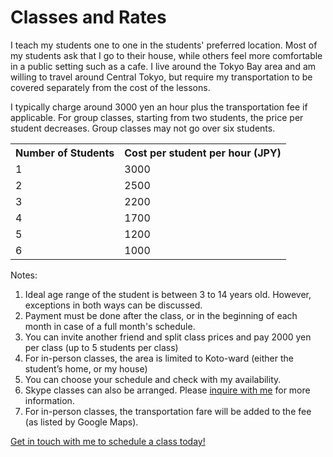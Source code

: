 # Classes and Rates

I teach my students one to one in the students' preferred location.
Most of my students ask that I go to their house, while others feel more comfortable in a public setting such as a cafe. I live around the Tokyo Bay area and am willing to travel around Central Tokyo, but require my transportation to be covered separately from the cost of the lessons.

I typically charge around 3000 yen an hour plus the transportation fee if applicable. For group classes, starting from two students, the price per student decreases. Group classes may not go over six students.

<table>
    <tr>
        <th>Number of Students</th>
        <th>Cost per student per hour (JPY)</th>
    </tr>
    <tr>
        <td>1</td>
        <td>3000</td>
    </tr>
    <tr>
        <td>2</td>
        <td>2500</td>
    </tr>
    <tr>
        <td>3</td>
        <td>2200</td>
    </tr>
    <tr>
        <td>4</td>
        <td>1700</td>
    </tr>
    <tr>
        <td>5</td>
        <td>1200</td>
    </tr>
    <tr>
        <td>6</td>
        <td>1000</td>
    </tr>
</table>

Notes:

1. Ideal age range of the student is between 3 to 14 years old. However, exceptions in both ways can be discussed.
2. Payment must be done after the class, or in the beginning of each month in case of a full month's schedule.
3. You can invite another friend and split class prices and pay 2000 yen per class (up to 5 students per class)
4. For in-person classes, the area is limited to Koto-ward (either the student’s home, or my house)
5. You can choose your schedule and check with my availability.
6. Skype classes can also be arranged. Please [inquire with me](/contact.html) for more information.
7. For in-person classes, the transportation fare will be added to the fee (as listed by Google Maps).

[Get in touch with me to schedule a class today!](/contact.html)
